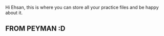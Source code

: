 Hi Ehsan, this is where you can store all your practice files and be happy about it.
## FROM PEYMAN :D
